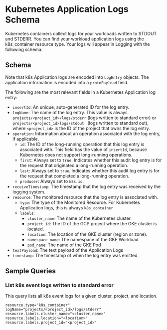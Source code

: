 # Kubernetes Application Logs Schema

Kubernetes containers collect logs for your workloads written to STDOUT and STDERR. You can find your workload application logs using the k8s_container resource type. Your logs will appear in Logging with the following schema.

## Schema

Note that k8s Application logs are encoded into `LogEntry` objects. The application information is encoded into a `protoPayload` field.

The following are the most relevant fields in a Kubernetes Application log entry:

-   `insertId`: An unique, auto-generated ID for the log entry.
-   `logName`: The name of the log entry. This value is always `projects/<project_id>/logs/stderr` (logs written to standard error) or `projects/<project_id>logs/stdout ` (logs written to standard out), where `<project_id>` is the ID of the project that owns the log entry.
-   `operation`: Information about an operation associated with the log entry, if applicable.
    -   `id`: The ID of the long-running operation that this log entry is associated with. This field has the value of `insertId`, because Kubernetes does not support long-running operations.
    -   `first`: Always set to `true`. Indicates whether this audit log entry is for the request that originated a long-running operation.
    -   `last`: Always set to `true`. Indicates whether this audit log entry is for the request that completed a long-running operation.
    -   `producer`: Always set to `k8s.io`.
-   `receiveTimestamp`: The timestamp that the log entry was received by the logging system.
-   `resource`: The monitored resource that the log entry is associated with.
    -   `type`: The type of the Monitored Resource. For Kubernetes Application logs, this is always `k8s_container`.
    -   `labels`:
        -   `cluster_name`: The name of the Kubernetes cluster.
        -   `project_id`: The ID of the GCP project where the GKE cluster is located.
        -   `location`: The location of the GKE cluster (region or zone).
        -   `namespace_name`: The namespace of the GKE Workload
        -   `pod_name`: The name of the GKE Pod
-   `textPayload`: The text payload of the Application Logs
-   `timestamp`: The timestamp of when the log entry was emitted.

## Sample Queries

### List k8s event logs written to standard error 

This query lists all k8s event logs for a given cluster, project, and location.

```lql
resource.type="k8s_container"
logName="projects/<project_id>/logs/stderr"
resource.labels.cluster_name="<cluster_name>"
resource.labels.location="<location>"
resource.labels.project_id="<project_id>"
```
